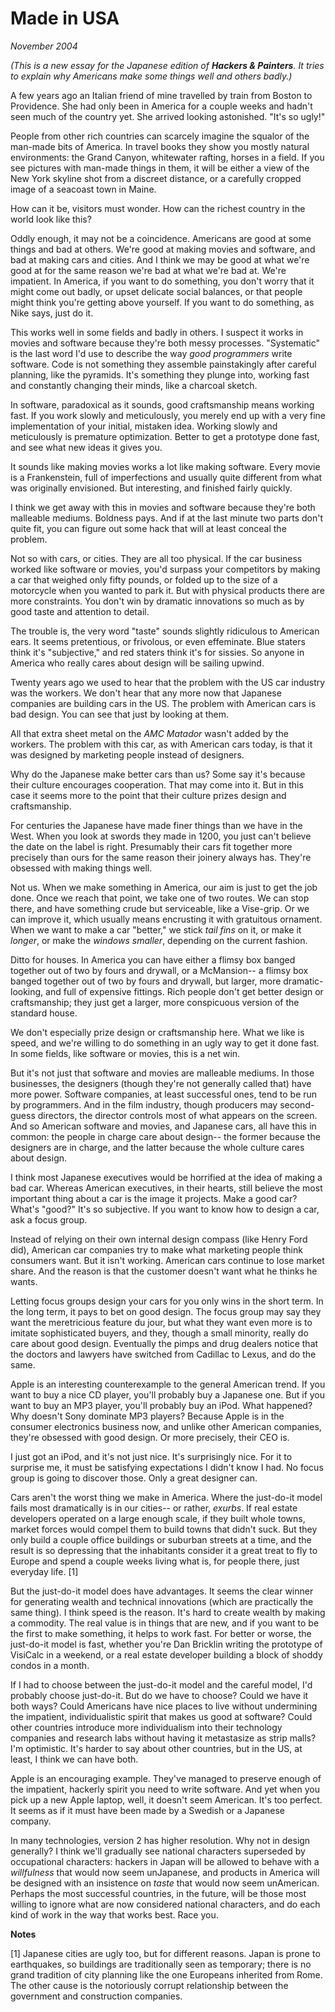 # Made in USA

_November 2004_

_(This is a new essay for the Japanese edition of **Hackers & Painters**. It tries to explain why Americans make some things well and others badly.)_

A few years ago an Italian friend of mine travelled by train from Boston to Providence. She had only been in America for a couple weeks and hadn't seen much of the country yet. She arrived looking astonished. "It's so ugly!"

People from other rich countries can scarcely imagine the squalor of the man-made bits of America. In travel books they show you mostly natural environments: the Grand Canyon, whitewater rafting, horses in a field. If you see pictures with man-made things in them, it will be either a view of the New York skyline shot from a discreet distance, or a carefully cropped image of a seacoast town in Maine.

How can it be, visitors must wonder. How can the richest country in the world look like this?

Oddly enough, it may not be a coincidence. Americans are good at some things and bad at others. We're good at making movies and software, and bad at making cars and cities. And I think we may be good at what we're good at for the same reason we're bad at what we're bad at. We're impatient. In America, if you want to do something, you don't worry that it might come out badly, or upset delicate social balances, or that people might think you're getting above yourself. If you want to do something, as Nike says, just do it.

This works well in some fields and badly in others. I suspect it works in movies and software because they're both messy processes. "Systematic" is the last word I'd use to describe the way *good programmers* write software. Code is not something they assemble painstakingly after careful planning, like the pyramids. It's something they plunge into, working fast and constantly changing their minds, like a charcoal sketch.

In software, paradoxical as it sounds, good craftsmanship means working fast. If you work slowly and meticulously, you merely end up with a very fine implementation of your initial, mistaken idea. Working slowly and meticulously is premature optimization. Better to get a prototype done fast, and see what new ideas it gives you.

It sounds like making movies works a lot like making software. Every movie is a Frankenstein, full of imperfections and usually quite different from what was originally envisioned. But interesting, and finished fairly quickly.

I think we get away with this in movies and software because they're both malleable mediums. Boldness pays. And if at the last minute two parts don't quite fit, you can figure out some hack that will at least conceal the problem.

Not so with cars, or cities. They are all too physical. If the car business worked like software or movies, you'd surpass your competitors by making a car that weighed only fifty pounds, or folded up to the size of a motorcycle when you wanted to park it. But with physical products there are more constraints. You don't win by dramatic innovations so much as by good taste and attention to detail.

The trouble is, the very word "taste" sounds slightly ridiculous to American ears. It seems pretentious, or frivolous, or even effeminate. Blue staters think it's "subjective," and red staters think it's for sissies. So anyone in America who really cares about design will be sailing upwind.

Twenty years ago we used to hear that the problem with the US car industry was the workers. We don't hear that any more now that Japanese companies are building cars in the US. The problem with American cars is bad design. You can see that just by looking at them.

All that extra sheet metal on the *AMC Matador* wasn't added by the workers. The problem with this car, as with American cars today, is that it was designed by marketing people instead of designers.

Why do the Japanese make better cars than us? Some say it's because their culture encourages cooperation. That may come into it. But in this case it seems more to the point that their culture prizes design and craftsmanship.

For centuries the Japanese have made finer things than we have in the West. When you look at swords they made in 1200, you just can't believe the date on the label is right. Presumably their cars fit together more precisely than ours for the same reason their joinery always has. They're obsessed with making things well.

Not us. When we make something in America, our aim is just to get the job done. Once we reach that point, we take one of two routes. We can stop there, and have something crude but serviceable, like a Vise-grip. Or we can improve it, which usually means encrusting it with gratuitous ornament. When we want to make a car "better," we stick *tail fins* on it, or make it *longer*, or make the *windows smaller*, depending on the current fashion.

Ditto for houses. In America you can have either a flimsy box banged together out of two by fours and drywall, or a McMansion-- a flimsy box banged together out of two by fours and drywall, but larger, more dramatic-looking, and full of expensive fittings. Rich people don't get better design or craftsmanship; they just get a larger, more conspicuous version of the standard house.

We don't especially prize design or craftsmanship here. What we like is speed, and we're willing to do something in an ugly way to get it done fast. In some fields, like software or movies, this is a net win.

But it's not just that software and movies are malleable mediums. In those businesses, the designers (though they're not generally called that) have more power. Software companies, at least successful ones, tend to be run by programmers. And in the film industry, though producers may second-guess directors, the director controls most of what appears on the screen. And so American software and movies, and Japanese cars, all have this in common: the people in charge care about design-- the former because the designers are in charge, and the latter because the whole culture cares about design.

I think most Japanese executives would be horrified at the idea of making a bad car. Whereas American executives, in their hearts, still believe the most important thing about a car is the image it projects. Make a good car? What's "good?" It's so subjective. If you want to know how to design a car, ask a focus group.

Instead of relying on their own internal design compass (like Henry Ford did), American car companies try to make what marketing people think consumers want. But it isn't working. American cars continue to lose market share. And the reason is that the customer doesn't want what he thinks he wants.

Letting focus groups design your cars for you only wins in the short term. In the long term, it pays to bet on good design. The focus group may say they want the meretricious feature du jour, but what they want even more is to imitate sophisticated buyers, and they, though a small minority, really do care about good design. Eventually the pimps and drug dealers notice that the doctors and lawyers have switched from Cadillac to Lexus, and do the same.

Apple is an interesting counterexample to the general American trend. If you want to buy a nice CD player, you'll probably buy a Japanese one. But if you want to buy an MP3 player, you'll probably buy an iPod. What happened? Why doesn't Sony dominate MP3 players? Because Apple is in the consumer electronics business now, and unlike other American companies, they're obsessed with good design. Or more precisely, their CEO is.

I just got an iPod, and it's not just nice. It's surprisingly nice. For it to surprise me, it must be satisfying expectations I didn't know I had. No focus group is going to discover those. Only a great designer can.

Cars aren't the worst thing we make in America. Where the just-do-it model fails most dramatically is in our cities-- or rather, *exurbs*. If real estate developers operated on a large enough scale, if they built whole towns, market forces would compel them to build towns that didn't suck. But they only build a couple office buildings or suburban streets at a time, and the result is so depressing that the inhabitants consider it a great treat to fly to Europe and spend a couple weeks living what is, for people there, just everyday life. [1]

But the just-do-it model does have advantages. It seems the clear winner for generating wealth and technical innovations (which are practically the same thing). I think speed is the reason. It's hard to create wealth by making a commodity. The real value is in things that are new, and if you want to be the first to make something, it helps to work fast. For better or worse, the just-do-it model is fast, whether you're Dan Bricklin writing the prototype of VisiCalc in a weekend, or a real estate developer building a block of shoddy condos in a month.

If I had to choose between the just-do-it model and the careful model, I'd probably choose just-do-it. But do we have to choose? Could we have it both ways? Could Americans have nice places to live without undermining the impatient, individualistic spirit that makes us good at software? Could other countries introduce more individualism into their technology companies and research labs without having it metastasize as strip malls? I'm optimistic. It's harder to say about other countries, but in the US, at least, I think we can have both.

Apple is an encouraging example. They've managed to preserve enough of the impatient, hackerly spirit you need to write software. And yet when you pick up a new Apple laptop, well, it doesn't seem American. It's too perfect. It seems as if it must have been made by a Swedish or a Japanese company.

In many technologies, version 2 has higher resolution. Why not in design generally? I think we'll gradually see national characters superseded by occupational characters: hackers in Japan will be allowed to behave with a *willfulness* that would now seem unJapanese, and products in America will be designed with an insistence on *taste* that would now seem unAmerican. Perhaps the most successful countries, in the future, will be those most willing to ignore what are now considered national characters, and do each kind of work in the way that works best. Race you.

**Notes**

[1] Japanese cities are ugly too, but for different reasons. Japan is prone to earthquakes, so buildings are traditionally seen as temporary; there is no grand tradition of city planning like the one Europeans inherited from Rome. The other cause is the notoriously corrupt relationship between the government and construction companies.
